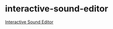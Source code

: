 # interactive-sound-editor
[Interactive Sound Editor](https://kasahart.github.io/interactive-sound-editor/index.html)

